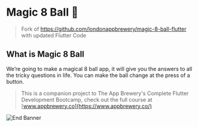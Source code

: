 # Magic 8 Ball 🎱
>Fork of https://github.com/londonappbrewery/magic-8-ball-flutter with updated Flutter Code


## What is Magic 8 Ball 

We’re going to make a magical 8 ball app, it will give you the answers to all the tricky questions in life. You can make the ball change at the press of a button. 


>This is a companion project to The App Brewery's Complete Flutter Development Bootcamp, check out the full course at [www.appbrewery.co](https://www.appbrewery.co/)

![End Banner](https://github.com/londonappbrewery/Images/blob/master/readme-end-banner.png)
